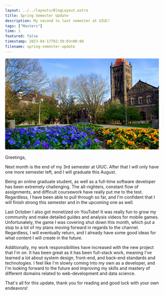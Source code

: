```yaml
---
layout: ../../layouts/BlogLayout.astro
title: Spring Semester Update
description: My second to last semester at UIUC!
tags: ["Masters"]
time: 1
featured: false
timestamp: 2023-04-17T02:39:03+00:00
filename: spring-semester-update
---
```


![uiuc](../../assets/blog/Spring_UIUC.jpg)

Greetings,

Next month is the end of my 3rd semester at UIUC. After that I will only have one more semester left, and I will graduate this August.

Being an online graduate student, as well as a full-time software developer has been extremely challenging. The all-nighters, constant flow of assignments, and difficult coursework have really put me to the test. Regardless, I have been able to pull through so far, and I'm confident that I will finish strong this semester and in the upcoming one as well.

Last October I also got monetized on YouTube! It was really fun to grow my community and make detailed guides and analysis videos for mobile games. Unfortunately, the game I was covering shut down this month, which put a stop to a lot of my plans moving forward in regards to the channel. Regardless, I will eventually return, and I already have some good ideas for what content I will create in the future.

Additionally, my work responsibilities have increased with the new project that I'm on. It has been great as it has been full-stack work, meaning I've learned a lot about system design, front-end, and back-end standards and technologies. I feel like I'm slowly coming into my own as a developer, and I'm looking forward to the future and improving my skills and mastery of different domains related to web-development and data science.

That's all for this update, thank you for reading and good luck with your own endeavors!
